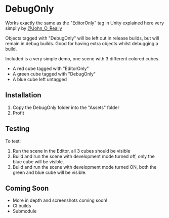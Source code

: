 # DebugOnly

Works exactly the same as the "EditorOnly" tag in Unity explained here very simpily by [@John_O_Really](https://twitter.com/John_O_Really/status/1069984103074807808)

Objects tagged with "DebugOnly" will be left out in release builds, but will remain in debug builds. Good for having extra objects whilst debugging a build.

Included is a very simple demo, one scene with 3 different colored cubes.
- A red cube tagged with "EditorOnly"
- A green cube tagged with "DebugOnly"
- A blue cube left untagged

## Installation
1. Copy the DebugOnly folder into the "Assets" folder
2. Profit

## Testing
To test:
1. Run the scene in the Editor, all 3 cubes should be visible
2. Build and run the scene with development mode turned off, only the blue cube will be visible.
3. Build and run the scene with development mode turned ON, both the green and blue cube will be visible.

## Coming Soon
- More in depth and screenshots coming soon!
- CI builds
- Submodule
